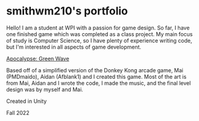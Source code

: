 # smithwm210's portfolio

Hello! I am a student at WPI with a passion for game design. So far, I have one finished game which was completed as a class project. My main focus of study is Computer Science, so I have plenty of experience writing code, but I'm interested in all aspects of game development.


[Apocalypse: Green Wave](https://smithwm210.github.io/green-wave/Releases-builds/index.html)

Based off of a simplified version of the Donkey Kong arcade game, Mai (PMDmaido), Aidan (Afblank1) and I created this game. Most of the art is from Mai, Aidan and I wrote the code, I made the music, and the final level design was by myself and Mai.

Created in Unity

Fall 2022
